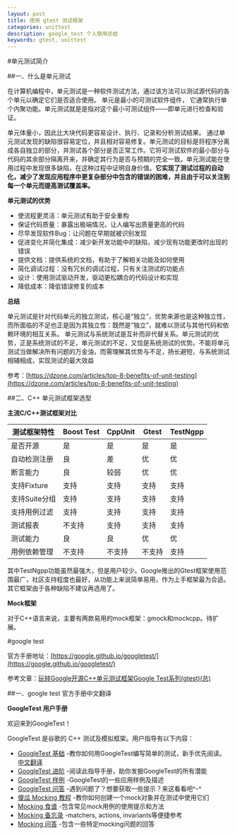 ```yaml
---
layout: post
title: 使用 gtest 测试框架
categories: unittest
description: google_test 个人使用总结
keywords: gtest, unittest
---
```


#单元测试简介

##一、什么是单元测试

在计算机编程中，单元测试是一种软件测试方法，通过该方法可以测试源代码的各个单元以确定它们是否适合使用。 单元是最小的可测试软件组件， 它通常执行单个内聚功能。单元测试就是是指对这个最小可测试组件——即单元进行检查和验证。

单元体量小，因此比大块代码更容易设计、执行、记录和分析测试结果。 通过单元测试发现的缺陷很容易定位，并且相对容易修复。单元测试的目标是将程序分离成各自独立的部分，并测试各个部分是否正常工作。它将可测试软件的最小部分与代码的其余部分隔离开来，并确定其行为是否与预期的完全一致。单元测试能在使用过程中发现很多缺陷，在这种过程中证明自身价值。**它实现了测试过程的自动化，减少了发现应用程序中更复杂部分中包含的错误的困难，并且由于可以关注到每一个单元而提高测试覆盖率。**

**单元测试的优势**

* 使流程更灵活：单元测试有助于安全重构
* 保证代码质量：暴露出极端情况，让人编写出质量更高的代码
* 尽早发现软件Bug：让问题在早期就被识别发现
* 促进变化并简化集成：减少新开发功能中的缺陷，减少现有功能更改时出现的错误
* 提供文档：提供系统的文档，有助于了解相关功能及如何使用
* 简化调试过程：没有冗长的调试过程，只有关注测试的功能点
* 设计：使用测试驱动开发，驱动更松耦合的代码设计和实现
* 降低成本：降低错误修复的成本

**总结**

单元测试是针对代码单元的独立测试，核心是“独立”，优势来源也是这种独立性，而所面临的不足也正是因为其独立性：既然是“独立”，就难以测试与其他代码和依赖环境的相互关系。 单元测试与系统测试是互补而非代替关系。单元测试的优势，正是系统测试的不足，单元测试的不足，又恰是系统测试的优势。不能将单元测试当做解决所有问题的万金油，而需理解其优势与不足，扬长避短，与系统测试相辅相成，实现测试的最大效益

参考：[https://dzone.com/articles/top-8-benefits-of-unit-testing](https://dzone.com/articles/top-8-benefits-of-unit-testing)

##二、C++ 单元测试框架选型

**主流C/C++测试框架对比**

| **测试框架特性** | **Boost Test** | **CppUnit** | **Gtest** | **TestNgpp** |
|------------------|----------------|-------------|-----------|---------------|
| 是否开源         | 是             | 是          | 是        | 是            |
| 自动检测注册     | 良             | 差          | 优        | 优            |
| 断言能力         | 良             | 较弱        | 优        | 优            |
| 支持Fixture      | 支持           | 支持        | 支持      | 支持          |
| 支持Suite分组    | 支持           | 支持        | 支持      | 支持          |
| 支持用例过滤     | 支持           | 支持        | 支持      | 支持          |
| 测试报表         | 不支持         | 支持        | 支持      | 支持          |
| 测试能力         | 良             | 良          | 优        | 优            |
| 用例依赖管理     | 不支持         | 不支持      | 不支持    | 支持          |

其中TestNgpp功能虽然最强大，但是用户较少。Google推出的Gtest框架使用范围最广，社区支持程度也最好，从功能上来说简单易用，作为上手框架最为合适。其它框架由于各种缺陷不建议再选用了。

**Mock框架**

对于C++语言来说，主要有两款易用的mock框架：gmock和mockcpp。待扩展。

#google test

官方手册地址：[https://google.github.io/googletest/](https://google.github.io/googletest/)

参考文章：[玩转Google开源C++单元测试框架Google Test系列(gtest)(总)](https://www.cnblogs.com/coderzh/archive/2009/04/06/1426755.html)

##一、google test 官方手册中文翻译

**GoogleTest 用户手册**

欢迎来到GoogleTest！

GoogleTest 是谷歌的 C++ 测试及模拟框架。用户指导有以下内容：

* [GoogleTest 基础](https://google.github.io/googletest/primer.html)
  -教你如何用GoogleTest编写简单的测试，新手优先阅读。 [中文翻译](./google_test_primer_chinese.md)
* [GoogleTest 进阶](https://google.github.io/googletest/advanced.html)
  -阅读此指导手册，助你发掘GoogleTest的所有潜能
* [GoogleTest 样例](https://google.github.io/googletest/samples.html)
  -GoogleTest的一些应用样例及描述
* [GoogleTest 问答](https://google.github.io/googletest/faq.html)
  -遇到问题了？想要获取一些提示？来这看看吧^-^
* [傻瓜 Mocking 教程](https://google.github.io/googletest/gmock_for_dummies.html)
  -教你如何创建一个mock对象并在测试中使用它们
* [Mocking 食谱](https://google.github.io/googletest/gmock_cook_book.html)
  -包含常见mock用例的使用提示和方法
* [Mocking 备忘录](https://google.github.io/googletest/gmock_cheat_sheet.html)
  -matchers, actions, invariants等便捷参考
* [Mocking 问答](https://google.github.io/googletest/gmock_faq.html)
  -包含一些特定mocking问题的回答

